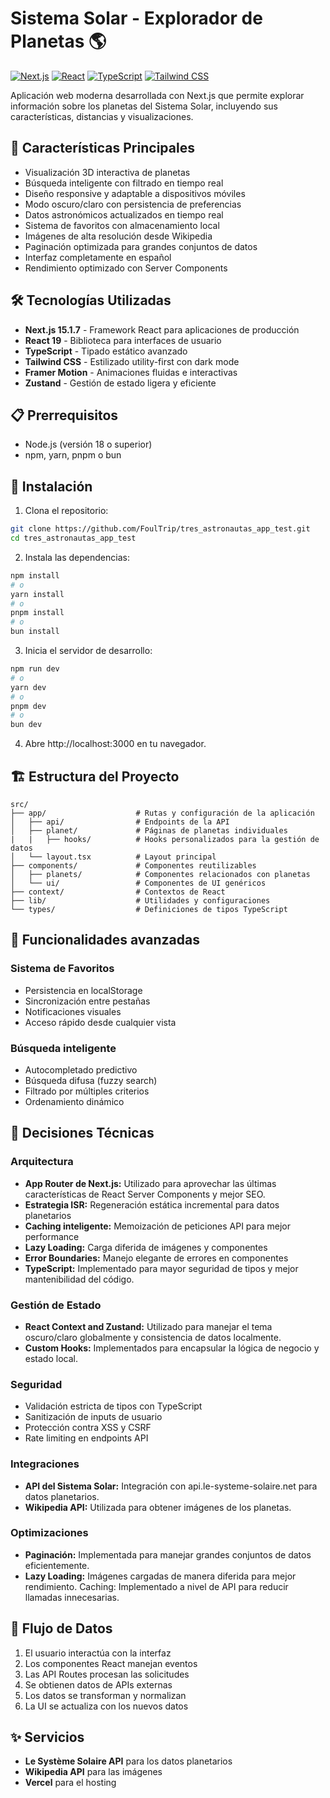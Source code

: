 # Sistema Solar - Explorador de Planetas 🌎
[![Next.js](https://img.shields.io/badge/Next.js-15.1.7-000000?logo=next.js)](https://nextjs.org/)
[![React](https://img.shields.io/badge/React-19-61DAFB?logo=react)](https://react.dev/)
[![TypeScript](https://img.shields.io/badge/TypeScript-5.0-3178C6?logo=typescript)](https://www.typescriptlang.org/)
[![Tailwind CSS](https://img.shields.io/badge/Tailwind_CSS-3.4.1-06B6D4?logo=tailwind-css)](https://tailwindcss.com/)

Aplicación web moderna desarrollada con Next.js que permite explorar información sobre los planetas del Sistema Solar, incluyendo sus características, distancias y visualizaciones.

## 🚀 Características Principales

- Visualización 3D interactiva de planetas
- Búsqueda inteligente con filtrado en tiempo real
- Diseño responsive y adaptable a dispositivos móviles
- Modo oscuro/claro con persistencia de preferencias
- Datos astronómicos actualizados en tiempo real
- Sistema de favoritos con almacenamiento local
- Imágenes de alta resolución desde Wikipedia
- Paginación optimizada para grandes conjuntos de datos
- Interfaz completamente en español
- Rendimiento optimizado con Server Components

## 🛠️ Tecnologías Utilizadas

- **Next.js 15.1.7** - Framework React para aplicaciones de producción
- **React 19** - Biblioteca para interfaces de usuario
- **TypeScript** - Tipado estático avanzado
- **Tailwind CSS** - Estilizado utility-first con dark mode
- **Framer Motion** - Animaciones fluidas e interactivas
- **Zustand** - Gestión de estado ligera y eficiente

## 📋 Prerrequisitos
 - Node.js (versión 18 o superior)
 - npm, yarn, pnpm o bun

## 🔧 Instalación
1. Clona el repositorio:
```bash 
git clone https://github.com/FoulTrip/tres_astronautas_app_test.git
cd tres_astronautas_app_test
```
2. Instala las dependencias:
```bash 
npm install
# o
yarn install
# o
pnpm install
# o
bun install
```

3. Inicia el servidor de desarrollo:
```bash
npm run dev
# o
yarn dev
# o
pnpm dev
# o
bun dev
```
4. Abre http://localhost:3000 en tu navegador.

## 🏗️ Estructura del Proyecto
```textplain 
src/
├── app/                    # Rutas y configuración de la aplicación
│   ├── api/                # Endpoints de la API
│   ├── planet/             # Páginas de planetas individuales
|   |   ├── hooks/          # Hooks personalizados para la gestión de datos
│   └── layout.tsx          # Layout principal
├── components/             # Componentes reutilizables
│   ├── planets/            # Componentes relacionados con planetas
│   └── ui/                 # Componentes de UI genéricos
├── context/                # Contextos de React
├── lib/                    # Utilidades y configuraciones
└── types/                  # Definiciones de tipos TypeScript
```

## 🌟 Funcionalidades avanzadas

### Sistema de Favoritos
- Persistencia en localStorage
- Sincronización entre pestañas
- Notificaciones visuales
- Acceso rápido desde cualquier vista

### Búsqueda inteligente
- Autocompletado predictivo
- Búsqueda difusa (fuzzy search)
- Filtrado por múltiples criterios
- Ordenamiento dinámico

## 🤔 Decisiones Técnicas

### Arquitectura
 - **App Router de Next.js:** Utilizado para aprovechar las últimas características de React Server Components y mejor SEO.
 - **Estrategia ISR:** Regeneración estática incremental para datos planetarios
 - **Caching inteligente:** Memoización de peticiones API para mejor performance
 - **Lazy Loading:** Carga diferida de imágenes y componentes
 - **Error Boundaries:** Manejo elegante de errores en componentes
 - **TypeScript:** Implementado para mayor seguridad de tipos y mejor mantenibilidad del código.

### Gestión de Estado
 - **React Context and Zustand:** Utilizado para manejar el tema oscuro/claro globalmente y consistencia de datos localmente.
 - **Custom Hooks:** Implementados para encapsular la lógica de negocio y estado local.

### Seguridad
- Validación estricta de tipos con TypeScript
- Sanitización de inputs de usuario
- Protección contra XSS y CSRF
- Rate limiting en endpoints API

### Integraciones
 - **API del Sistema Solar:** Integración con api.le-systeme-solaire.net para datos planetarios.
 - **Wikipedia API:** Utilizada para obtener imágenes de los planetas.

### Optimizaciones
 - **Paginación:** Implementada para manejar grandes conjuntos de datos eficientemente.
 - **Lazy Loading:** Imágenes cargadas de manera diferida para mejor rendimiento.
Caching: Implementado a nivel de API para reducir llamadas innecesarias.

## 🔄 Flujo de Datos
1. El usuario interactúa con la interfaz
2. Los componentes React manejan eventos
3. Las API Routes procesan las solicitudes
4. Se obtienen datos de APIs externas
5. Los datos se transforman y normalizan
6. La UI se actualiza con los nuevos datos

## ✨ Servicios
 - **Le Système Solaire API** para los datos planetarios
 - **Wikipedia API** para las imágenes
 - **Vercel** para el hosting